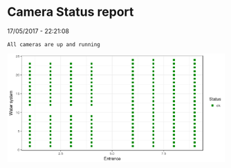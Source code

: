 Camera Status report
================
17/05/2017 - 22:21:08

    All cameras are up and running

![](camreport_files/figure-markdown_github/unnamed-chunk-2-1.png)
